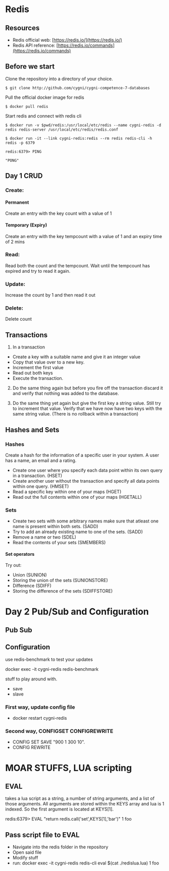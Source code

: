 # Redis

## Resources
- Redis official web: [https://redis.io/](https://redis.io/)
- Redis API reference: [https://redis.io/commands](https://redis.io/commands)

## Before we start

Clone the repository into a directory of your choice.

```
$ git clone http://github.com/cygni/cygni-competence-7-databases
```
Pull the official docker image for redis
```
$ docker pull redis
```

Start redis and connect with redis cli

```
$ docker run -v $pwd/redis:/usr/local/etc/redis --name cygni-redis -d redis redis-server /usr/local/etc/redis/redis.conf

$ docker run -it --link cygni-redis:redis --rm redis redis-cli -h redis -p 6379

redis:6379> PING

"PONG"
```

## Day 1 CRUD

### Create:

#### Permanent

Create an entry with the key count with a value of 1

#### Temporary (Expiry)

Create an entry with the key tempcount with a value of 1 and an expiry time of 2 mins

### Read:

Read both the count and the tempcount.
Wait until the tempcount has expired and try to read it again.

### Update:

Increase the count by 1 and then read it out

### Delete:

Delete count

## Transactions

1. In a transaction
 - Create a key with a suitable name and give it an integer value
 - Copy that value over to a new key.
 - Increment the first value
 - Read out both keys
 - Execute the transaction.

2. Do the same thing again but before you fire off the transaction discard it and verify that nothing was added to the database.

3. Do the same thing yet again but give the first key a string value. Still try to increment that value. Verify that we have now have two keys with the same string value. (There is no rollback within a transaction)

## Hashes and Sets

### Hashes
Create a hash for the information of a specific user in your system. A user has a name, an email and a rating.
 - Create one user where you specify each data point within its own query in a transaction. (HSET)
 - Create another user without the transaction and specify all data points within one query. (HMSET)
 - Read a specific key within one of your maps (HGET)
 - Read out the full contents within one of your maps (HGETALL)
 
### Sets
- Create two sets with some arbitrary names make sure that atleast one name is present within both sets. (SADD)
- Try to add an already existing name to one of the sets. (SADD)
- Remove a name or two (SDEL)
- Read the contents of your sets (SMEMBERS)

#### Set operators
Try out:
- Union (SUNION)
- Storing the union of the sets (SUNIONSTORE)
- Difference (SDIFF)
- Storing the difference of the sets (SDIFFSTORE)

# Day 2 Pub/Sub and Configuration

## Pub Sub

## Configuration

use redis-benchmark to test your updates

docker exec -it cygni-redis redis-benchmark

stuff to play around with.
- save
- slave

### First way, update config file
 - docker restart cygni-redis
 
### Second way, CONFIGSET CONFIGREWRITE

 - CONFIG SET SAVE "900 1 300 10".
 - CONFIG REWRITE
 
# MOAR STUFFS, LUA scripting

## EVAL

takes a lua script as a string, a number of string arguments, and a list of those arguments.
All arguments are stored within the KEYS array and lua is 1 indexed. So the first argument is located at KEYS[1].

redis:6379> EVAL "return redis.call('set',KEYS[1],'bar')" 1 foo

## Pass script file to EVAL

 - Navigate into the redis folder in the repository
 - Open said file
 - Modify stuff
 - run: docker exec -it cygni-redis redis-cli eval $(cat ./redislua.lua) 1 foo
 
